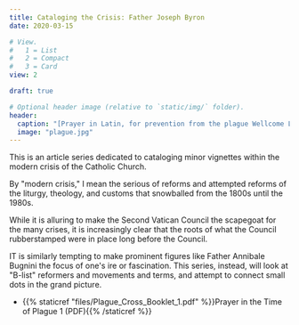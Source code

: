 ```yaml
---
title: Cataloging the Crisis: Father Joseph Byron
date: 2020-03-15

# View.
#   1 = List
#   2 = Compact
#   3 = Card
view: 2

draft: true

# Optional header image (relative to `static/img/` folder).
header:
  caption: "[Prayer in Latin, for prevention from the plague Wellcome L0063751](https://commons.wikimedia.org/wiki/File:Prayer_in_Latin,_for_prevention_from_the_plague_Wellcome_L0063751.jpg)"
  image: "plague.jpg"
---
```


This is an article series dedicated to cataloging minor vignettes within the modern crisis of the Catholic Church. 

By "modern crisis," I mean the serious of reforms and attempted reforms of the liturgy, theology, and customs that snowballed from the 1800s until the 1980s. 

While it is alluring to make the Second Vatican Council the scapegoat for the many crises, it is increasingly clear that the roots of what the Council rubberstamped were in place long before the Council. 

IT is similarly tempting to make prominent figures like Father Annibale Bugnini the focus of one's ire or fascination. This series, instead, will look at "B-list" reformers and movements and terms, and attempt to connect small dots in the grand picture. 


* {{% staticref "files/Plague_Cross_Booklet_1.pdf" %}}Prayer in the Time of Plague 1  (PDF){{% /staticref %}}

